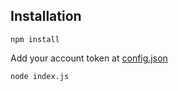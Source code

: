 ## Installation

```
npm install
```
Add your account token at [config.json](config.json)
```
node index.js
```
